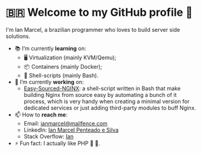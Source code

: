 # 🇧🇷️ Welcome to my GitHub profile 👋

I'm Ian Marcel, a brazilian programmer who loves to build server side solutions.

- 📚️ I’m currently **learning** on:
  - 🖥️ Virtualization (mainly KVM/Qemu);
  - 📦️ Containers (mainly Docker);
  - 📜️ Shell-scripts (mainly Bash).
- 👷️ I’m currently **working** on:
  - [Easy-Sourced-NGINX](https://github.com/Ian-Marcel/Easy-Sourced-NGINX): a shell-script written in Bash that make building Nginx from source easy by automating a bunch of it process, which is very handy when creating a minimal version for dedicated services or just adding third-party modules to buff Nginx.
- 📫 How to **reach me**:
	- Email: [ianmarcel@mailfence.com](mailto:ianmarcel@mailfence.com)
	- LinkedIn: [Ian Marcel Penteado e Silva](https://www.linkedin.com/in/ian-marcel-penteado/)
	- Stack Overflow: [Ian](https://stackoverflow.com/users/23581034/ian)
- ⚡ Fun fact: I actually like PHP 💞️ 🐘️.

<!--

Here are some ideas to get you started:
- 👯 I’m looking to collaborate on ...
- 🤔 I’m looking for help with ...
- 💬 Ask me about ...

- 😄 Pronouns: ...
-->
	
